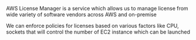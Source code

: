 AWS License Manager is a service which allows us to manage license from wide variety of software vendors across AWS and on-premise


We can enforce policies for licenses based on various factors like CPU, sockets that will control the number of EC2 instance which can be launched

